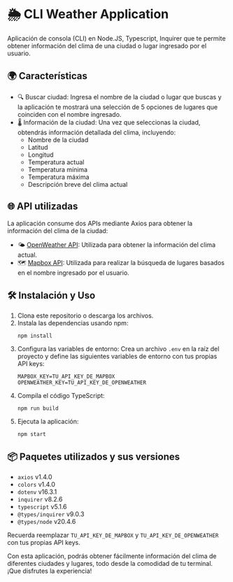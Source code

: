 # 🌦️ CLI Weather Application

Aplicación de consola (CLI) en Node.JS, Typescript, Inquirer que te permite obtener información del clima de una ciudad o lugar ingresado por el usuario.

## 🌍 Características

- 🔍 Buscar ciudad: Ingresa el nombre de la ciudad o lugar que buscas y la aplicación te mostrará una selección de 5 opciones de lugares que coinciden con el nombre ingresado.
- 🌡️ Información de la ciudad: Una vez que seleccionas la ciudad, obtendrás información detallada del clima, incluyendo:
  - Nombre de la ciudad
  - Latitud
  - Longitud
  - Temperatura actual
  - Temperatura mínima
  - Temperatura máxima
  - Descripción breve del clima actual

## 🌐 API utilizadas

La aplicación consume dos APIs mediante Axios para obtener la información del clima de la ciudad:
- 🌤️ [OpenWeather API](https://openweathermap.org/api): Utilizada para obtener la información del clima actual.
- 🗺️ [Mapbox API](https://www.mapbox.com/): Utilizada para realizar la búsqueda de lugares basados en el nombre ingresado por el usuario.

## 🛠️ Instalación y Uso

1. Clona este repositorio o descarga los archivos.
2. Instala las dependencias usando npm:
   ```
   npm install
   ```
3. Configura las variables de entorno: Crea un archivo `.env` en la raíz del proyecto y define las siguientes variables de entorno con tus propias API keys:
   ```
   MAPBOX_KEY=TU_API_KEY_DE_MAPBOX
   OPENWEATHER_KEY=TU_API_KEY_DE_OPENWEATHER
   ```
4. Compila el código TypeScript:
   ```
   npm run build
   ```
5. Ejecuta la aplicación:
   ```
   npm start
   ```

## 📦 Paquetes utilizados y sus versiones

- `axios` v1.4.0
- `colors` v1.4.0
- `dotenv` v16.3.1
- `inquirer` v8.2.6
- `typescript` v5.1.6
- `@types/inquirer` v9.0.3
- `@types/node` v20.4.6

Recuerda reemplazar `TU_API_KEY_DE_MAPBOX` y `TU_API_KEY_DE_OPENWEATHER` con tus propias API keys.

Con esta aplicación, podrás obtener fácilmente información del clima de diferentes ciudades y lugares, todo desde la comodidad de tu terminal. ¡Que disfrutes la experiencia!